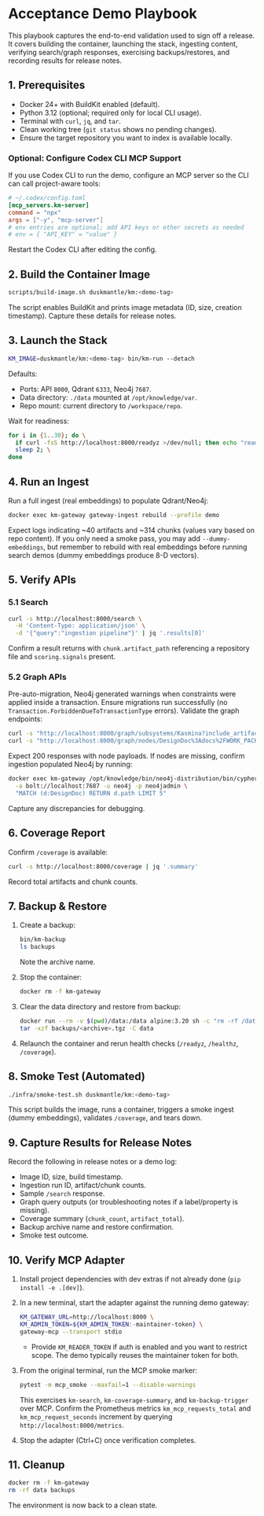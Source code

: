 # Acceptance Demo Playbook

This playbook captures the end-to-end validation used to sign off a release. It covers building the container, launching the stack, ingesting content, verifying search/graph responses, exercising backups/restores, and recording results for release notes.

## 1. Prerequisites

- Docker 24+ with BuildKit enabled (default).
- Python 3.12 (optional; required only for local CLI usage).
- Terminal with `curl`, `jq`, and `tar`.
- Clean working tree (`git status` shows no pending changes).
- Ensure the target repository you want to index is available locally.

### Optional: Configure Codex CLI MCP Support

If you use Codex CLI to run the demo, configure an MCP server so the CLI can call project-aware tools:

```toml
# ~/.codex/config.toml
[mcp_servers.km-server]
command = "npx"
args = ["-y", "mcp-server"]
# env entries are optional; add API keys or other secrets as needed
# env = { "API_KEY" = "value" }
```

Restart the Codex CLI after editing the config.

## 2. Build the Container Image

```bash
scripts/build-image.sh duskmantle/km:<demo-tag>
```

The script enables BuildKit and prints image metadata (ID, size, creation timestamp). Capture these details for release notes.

## 3. Launch the Stack

```bash
KM_IMAGE=duskmantle/km:<demo-tag> bin/km-run --detach
```

Defaults:

- Ports: API `8000`, Qdrant `6333`, Neo4j `7687`.
- Data directory: `./data` mounted at `/opt/knowledge/var`.
- Repo mount: current directory to `/workspace/repo`.

Wait for readiness:

```bash
for i in {1..30}; do \
  if curl -fsS http://localhost:8000/readyz >/dev/null; then echo "ready"; break; fi; \
  sleep 2; \
done
```

## 4. Run an Ingest

Run a full ingest (real embeddings) to populate Qdrant/Neo4j:

```bash
docker exec km-gateway gateway-ingest rebuild --profile demo
```

Expect logs indicating ~40 artifacts and ~314 chunks (values vary based on repo content). If you only need a smoke pass, you may add `--dummy-embeddings`, but remember to rebuild with real embeddings before running search demos (dummy embeddings produce 8-D vectors).

## 5. Verify APIs

### 5.1 Search

```bash
curl -s http://localhost:8000/search \
  -H 'Content-Type: application/json' \
  -d '{"query":"ingestion pipeline"}' | jq '.results[0]'
```

Confirm a result returns with `chunk.artifact_path` referencing a repository file and `scoring.signals` present.

### 5.2 Graph APIs

Pre-auto-migration, Neo4j generated warnings when constraints were applied inside a transaction. Ensure migrations run successfully (no `Transaction.ForbiddenDueToTransactionType` errors). Validate the graph endpoints:

```bash
curl -s "http://localhost:8000/graph/subsystems/Kasmina?include_artifacts=true"
curl -s "http://localhost:8000/graph/nodes/DesignDoc%3Adocs%2FWORK_PACKAGES.md"
```

Expect 200 responses with node payloads. If nodes are missing, confirm ingestion populated Neo4j by running:

```bash
docker exec km-gateway /opt/knowledge/bin/neo4j-distribution/bin/cypher-shell \
  -a bolt://localhost:7687 -u neo4j -p neo4jadmin \
  "MATCH (d:DesignDoc) RETURN d.path LIMIT 5"
```

Capture any discrepancies for debugging.

## 6. Coverage Report

Confirm `/coverage` is available:

```bash
curl -s http://localhost:8000/coverage | jq '.summary'
```

Record total artifacts and chunk counts.

## 7. Backup & Restore

1. Create a backup:

   ```bash
   bin/km-backup
   ls backups
   ```

   Note the archive name.
2. Stop the container:

   ```bash
   docker rm -f km-gateway
   ```

3. Clear the data directory and restore from backup:

   ```bash
   docker run --rm -v $(pwd)/data:/data alpine:3.20 sh -c "rm -rf /data/*"
   tar -xzf backups/<archive>.tgz -C data
   ```

4. Relaunch the container and rerun health checks (`/readyz`, `/healthz`, `/coverage`).

## 8. Smoke Test (Automated)

```bash
./infra/smoke-test.sh duskmantle/km:<demo-tag>
```

This script builds the image, runs a container, triggers a smoke ingest (dummy embeddings), validates `/coverage`, and tears down.

## 9. Capture Results for Release Notes

Record the following in release notes or a demo log:

- Image ID, size, build timestamp.
- Ingestion run ID, artifact/chunk counts.
- Sample `/search` response.
- Graph query outputs (or troubleshooting notes if a label/property is missing).
- Coverage summary (`chunk_count`, `artifact_total`).
- Backup archive name and restore confirmation.
- Smoke test outcome.

## 10. Verify MCP Adapter

1. Install project dependencies with dev extras if not already done (`pip install -e .[dev]`).
2. In a new terminal, start the adapter against the running demo gateway:

   ```bash
   KM_GATEWAY_URL=http://localhost:8000 \
   KM_ADMIN_TOKEN=${KM_ADMIN_TOKEN:-maintainer-token} \
   gateway-mcp --transport stdio
   ```

   - Provide `KM_READER_TOKEN` if auth is enabled and you want to restrict scope. The demo typically reuses the maintainer token for both.
3. From the original terminal, run the MCP smoke marker:

   ```bash
   pytest -m mcp_smoke --maxfail=1 --disable-warnings
   ```

   This exercises `km-search`, `km-coverage-summary`, and `km-backup-trigger` over MCP. Confirm the Prometheus metrics `km_mcp_requests_total` and `km_mcp_request_seconds` increment by querying `http://localhost:8000/metrics`.
4. Stop the adapter (Ctrl+C) once verification completes.

## 11. Cleanup

```bash
docker rm -f km-gateway
rm -rf data backups
```

The environment is now back to a clean state.
